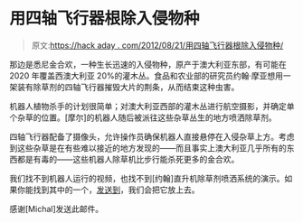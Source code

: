 # 用四轴飞行器根除入侵物种

> 原文:[https://hack aday . com/2012/08/21/用四轴飞行器根除入侵物种/](https://hackaday.com/2012/08/21/eradicating-invasive-species-with-quadcopters/)

那边是悉尼金合欢，一种生长迅速的入侵物种，原产于澳大利亚东部，有可能在 2020 年覆盖西澳大利亚 20%的灌木丛。食品和农业部的研究员约翰·摩亚想用一架装有除草剂的四轴飞行器摧毁大片的荆条，从而结束这种虫害。

机器人植物杀手的计划很简单；对澳大利亚西部的灌木丛进行航空摄影，并确定单个杂草的位置。[摩尔]的机器人随后被派往这些杂草丛生的地方喷洒除草剂。

四轴飞行器配备了摄像头，允许操作员确保机器人直接悬停在入侵杂草上方。考虑到这些杂草是在有些难以接近的地方发现的——而且事实上澳大利亚几乎所有的东西都是有毒的——这些机器人除草机比步行能杀死更多的金合欢。

我们找不到机器人运行的视频，也找不到[约翰]直升机除草剂喷洒系统的演示。如果你能找到其中的一个，[发送到](http://hackaday.com/contact-hack-a-day/)，我们会把它放上去。

感谢[Michal]发送此邮件。
